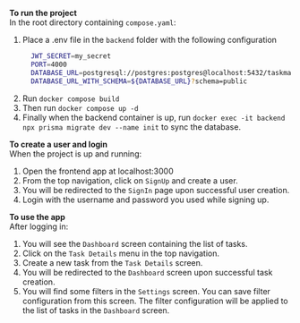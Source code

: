 **To run the project**  
In the root directory containing `compose.yaml`:

1. Place a .env file in the `backend` folder with the following configuration
   ```bash
     JWT_SECRET=my_secret
     PORT=4000
     DATABASE_URL=postgresql://postgres:postgres@localhost:5432/taskmanager
     DATABASE_URL_WITH_SCHEMA=${DATABASE_URL}?schema=public
   ```
2. Run `docker compose build`
3. Then run `docker compose up -d`
4. Finally when the backend container is up, run `docker exec -it backend npx prisma migrate dev --name init` to sync the database.

**To create a user and login**  
When the project is up and running:

1. Open the frontend app at localhost:3000
2. From the top navigation, click on `SignUp` and create a user.
3. You will be redirected to the `SignIn` page upon successful user creation.
4. Login with the username and password you used while signing up.

**To use the app**  
After logging in:

1. You will see the `Dashboard` screen containing the list of tasks.
2. Click on the `Task Details` menu in the top navigation.
3. Create a new task from the `Task Details` screen.
4. You will be redirected to the `Dashboard` screen upon successful task creation.
5. You will find some filters in the `Settings` screen. You can save filter configuration from this screen. The filter configuration will be applied to the list of tasks in the `Dashboard` screen.
